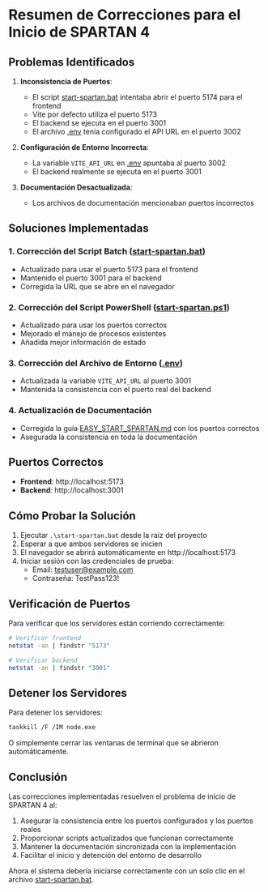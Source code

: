 # Resumen de Correcciones para el Inicio de SPARTAN 4

## Problemas Identificados

1. **Inconsistencia de Puertos**: 
   - El script [start-spartan.bat](file:///c:/dev/SPARTAN%204/start-spartan.bat) intentaba abrir el puerto 5174 para el frontend
   - Vite por defecto utiliza el puerto 5173
   - El backend se ejecuta en el puerto 3001
   - El archivo [.env](file:///c:/dev/SPARTAN%204/.env) tenía configurado el API URL en el puerto 3002

2. **Configuración de Entorno Incorrecta**:
   - La variable `VITE_API_URL` en [.env](file:///c:/dev/SPARTAN%204/.env) apuntaba al puerto 3002
   - El backend realmente se ejecuta en el puerto 3001

3. **Documentación Desactualizada**:
   - Los archivos de documentación mencionaban puertos incorrectos

## Soluciones Implementadas

### 1. Corrección del Script Batch ([start-spartan.bat](file:///c:/dev/SPARTAN%204/start-spartan.bat))
- Actualizado para usar el puerto 5173 para el frontend
- Mantenido el puerto 3001 para el backend
- Corregida la URL que se abre en el navegador

### 2. Corrección del Script PowerShell ([start-spartan.ps1](file:///c:/dev/SPARTAN%204/start-spartan.ps1))
- Actualizado para usar los puertos correctos
- Mejorado el manejo de procesos existentes
- Añadida mejor información de estado

### 3. Corrección del Archivo de Entorno ([.env](file:///c:/dev/SPARTAN%204/.env))
- Actualizada la variable `VITE_API_URL` al puerto 3001
- Mantenida la consistencia con el puerto real del backend

### 4. Actualización de Documentación
- Corregida la guía [EASY_START_SPARTAN.md](file:///c:/dev/SPARTAN%204/EASY_START_SPARTAN.md) con los puertos correctos
- Asegurada la consistencia en toda la documentación

## Puertos Correctos

- **Frontend**: http://localhost:5173
- **Backend**: http://localhost:3001

## Cómo Probar la Solución

1. Ejecutar `.\start-spartan.bat` desde la raíz del proyecto
2. Esperar a que ambos servidores se inicien
3. El navegador se abrirá automáticamente en http://localhost:5173
4. Iniciar sesión con las credenciales de prueba:
   - Email: testuser@example.com
   - Contraseña: TestPass123!

## Verificación de Puertos

Para verificar que los servidores están corriendo correctamente:

```bash
# Verificar frontend
netstat -an | findstr "5173"

# Verificar backend
netstat -an | findstr "3001"
```

## Detener los Servidores

Para detener los servidores:

```bash
taskkill /F /IM node.exe
```

O simplemente cerrar las ventanas de terminal que se abrieron automáticamente.

## Conclusión

Las correcciones implementadas resuelven el problema de inicio de SPARTAN 4 al:
1. Asegurar la consistencia entre los puertos configurados y los puertos reales
2. Proporcionar scripts actualizados que funcionan correctamente
3. Mantener la documentación sincronizada con la implementación
4. Facilitar el inicio y detención del entorno de desarrollo

Ahora el sistema debería iniciarse correctamente con un solo clic en el archivo [start-spartan.bat](file:///c:/dev/SPARTAN%204/start-spartan.bat).
